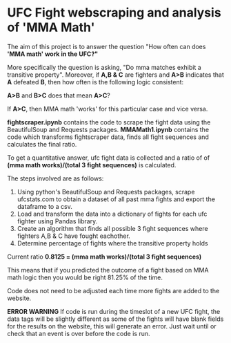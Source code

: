 # UFC Fight webscraping and analysis of 'MMA Math'
The aim of this project is to answer the question "How often can does **'MMA math' work in the UFC?"**

More specifically the question is asking, "Do mma matches exhibit a transitive property". Moreover, if
**A,B & C** are fighters and **A>B** indicates that **A** defeated **B**, then how often is the following logic consistent:

**A>B** and **B>C** does that mean **A>C**?

If **A>C**, then MMA math 'works' for this particular case and vice versa.

**fightscraper.ipynb** contains the code to scrape the fight data using the BeautifulSoup and Requests packages.
**MMAMath1.ipynb** contains the code which transforms fightscraper data, finds all fight sequences and calculates the final ratio.

To get a quantitative answer, ufc fight data is collected and a ratio of of **(mma math works)/(total 3 fight sequences)**
is calculated.

The steps involved are as follows:
1. Using python's BeautifulSoup and Requests packages, scrape ufcstats.com to obtain a dataset of all past mma fights
and export the dataframe to a csv.
2. Load and transform the data into a dictionary of fights for each ufc fighter using Pandas library.
3. Create an algorithm that finds all possible 3 fight sequences where fighters A,B & C have fought eachother.
4. Determine percentage of fights where the transitive property holds

Current ratio **0.8125 = (mma math works)/(total 3 fight sequences)**

This means that if you predicted the outcome of a fight based on MMA math logic then you would be right 81.25% of the time.

Code does not need to be adjusted each time more fights are added to the website.

**ERROR WARNING**
If code is run during the timeslot of a new UFC fight, the data tags will be slightly different as some of the fights
will have blank fields for the results on the website, this will generate an error. Just wait until or check that an event is over before the code is run.
